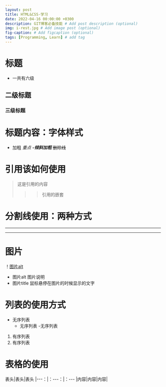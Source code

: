```yaml
---
layout: post
title: HTML&CSS-学习
date: 2022-04-16 00:00:00 +0300
description: GIT博客必备技能 # Add post description (optional)
img: i-rest.jpg # Add image post (optional)
fig-caption: # Add figcaption (optional)
tags: [Programming, Learn] # add tag
---
```

# 标题
- 一共有六级
## 二级标题
### 三级标题

# 标题内容：字体样式
- 加粗
*重点*
***-倾斜加粗***
~~删除线~~

# 引用该如何使用
> 这是引用的内容
>>> 引用的嵌套

# 分割线使用：两种方式
---
***

# 图片
！[图片alt](/assets/img/favicon/15.jpg "图片标题")
- 图片alt 图片说明
- 图片title 鼠标悬停在图片的时候显示的文字

# 列表的使用方式
- 无序列表
  - 无序列表
-无序列表
1. 有序列表
2. 有序列表

# 表格的使用
表头|表头|表头
|---：|：---：|：---
|内容|内容|内容|
